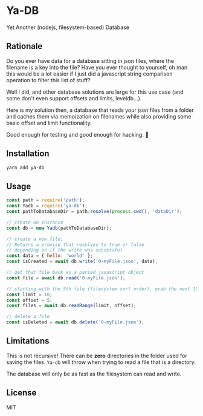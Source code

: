 # Ya-DB

Yet Another (nodejs, filesystem-based) Database

## Rationale

Do you ever have data for a database sitting in json files, where the filename is a key into the file? Have you ever thought to yourself, oh man this would be a lot easier if I just did a javascript string comparison operation to filter this list of stuff?

Well I did, and other database solutions are large for this use case (and some don't even support offsets and limits, leveldb...).

Here is my solution then, a database that reads your json files from a folder and caches them via memoization on filenames while also providing some basic offset and limit functionality.

Good enough for testing and good enough for hacking. 🚀

## Installation

```bash
yarn add ya-db
```

## Usage

```javascript
const path = require('path');
const Yadb = require('ya-db');
const pathToDatabaseDir = path.resolve(process.cwd(), 'dataDir');

// create an instance
const db = new Yadb(pathToDatabaseDir);

// create a new file;
// Returns a promise that resolves to true or false
// depending on if the write was successful
const data = { hello: 'world' };
const isCreated = await db.write('0-myFile.json', data);

// get that file back as a parsed javascript object
const file = await db.read('0-myFile.json');

// starting with the 5th file (filesystem sort order), grab the next 10 files.
const limit = 10;
const offset = 5;
const files = await db.readRange(limit, offset);

// delete a file
const isDeleted = await db.delete('0-myFile.json');
```

## Limitations

This is not recursive! There can be **zero** directories in the folder used for saving the files. `Ya-db` will throw when trying to read a file that is a directory.

The database will only be as fast as the filesystem can read and write.

## License

MIT
